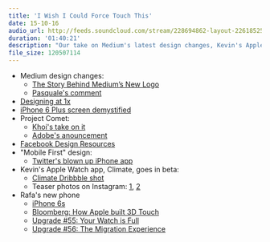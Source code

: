 ```yaml
---
title: 'I Wish I Could Force Touch This'
date: 15-10-16
audio_url: http://feeds.soundcloud.com/stream/228694862-layout-226185254-1-i-wish-i-could-force-touch-this.mp3
duration: '01:40:21'
description: "Our take on Medium's latest design changes, Kevin's Apple Watch app is now in beta and Rafa gets his new iPhone."
file_size: 120507114
---
```

- Medium design changes:
  - [The Story Behind Medium’s New Logo](https://medium.com/the-story/the-story-behind-medium-s-new-logo-4cd3e143dfcf)
  - [Pasquale's comment](https://medium.com/@pasql/is-this-a-joke-160d6163cea8)
- [Designing at 1x](https://medium.com/sketch-app-sources/designing-at-1x-33240842180c)
- [iPhone 6 Plus screen demystified](http://www.paintcodeapp.com/news/iphone-6-screens-demystified)
- Project Comet:
  - [Khoi's take on it](http://www.subtraction.com/2015/10/05/project-comet/)
  - [Adobe's anouncement](http://blogs.adobe.com/creativecloud/introducing-project-comet-a-new-tool-for-designing-and-prototyping-user-experiences/)
- [Facebook Design Resources](http://facebook.github.io/design/)
- "Mobile First" design:
  - [Twitter's blown up iPhone app](https://blog.twitter.com/2015/building-a-more-unified-twitter-for-ios)
- Kevin's Apple Watch app, Climate, goes in beta:
  - [Climate Dribbble shot](https://dribbble.com/shots/2284231-Climate-Weather-app-for-Apple-Watch)
  - Teaser photos on Instagram: [1](https://instagram.com/p/6aRr4TK-rX/), [2](https://instagram.com/p/6dIK2IK-hM/)
- Rafa's new phone
  - [iPhone 6s](http://www.apple.com/ca/iphone-6s/)
  - [Bloomberg: How Apple built 3D Touch](http://www.bloomberg.com/features/2015-how-apple-built-3d-touch-iphone-6s/)
  - [Upgrade #55: Your Watch is Full](http://www.relay.fm/upgrade/55)
  - [Upgrade #56: The Migration Experience](http://www.relay.fm/upgrade/56)
